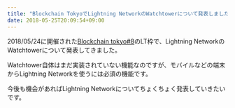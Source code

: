 ```yaml
---
title: "Blockchain TokyoでLightning NetworkのWatchtowerについて発表しました"
date: 2018-05-25T20:09:54+09:00
---
```


2018/05/24に開催された[Blockchain tokyo#8](https://blockchain-tokyo.connpass.com/event/85149/)のLT枠で、Lightning NetworkのWatchtowerについて発表してきました。

<script async class="speakerdeck-embed" data-id="7d2ed2d5e7014310a98ca5028a4833d4" data-ratio="1.33333333333333" src="//speakerdeck.com/assets/embed.js"></script>

Watchtower自体はまだ実装されていない機能なのですが、モバイルなどの端末からLightning Networkを使うには必須の機能です。

今後も機会があればLightning Networkについてちょくちょく発表していきたいです。
